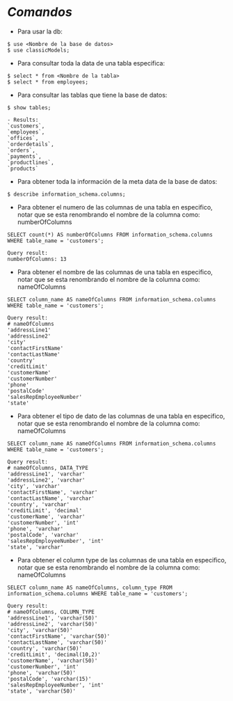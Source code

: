 # _Comandos_

- Para usar la db:

```shell
$ use <Nombre de la base de datos>
$ use classicModels;
```

- Para consultar toda la data de una tabla especifica:

```shell
$ select * from <Nombre de la tabla>
$ select * from employees;
```

- Para consultar las tablas que tiene la base de datos:

```shell
$ show tables;

- Results:
`customers`,
`employees`,
`offices`,
`orderdetails`,
`orders`,
`payments`,
`productlines`,
`products`
```

- Para obtener toda la información de la meta data de la base de datos:

```shell
$ describe information_schema.columns;
```

- Para obtener el numero de las columnas de una tabla en especifico,
  notar que se esta renombrando el nombre de la columna como: numberOfColumns

```shell
SELECT count(*) AS numberOfColumns FROM information_schema.columns WHERE table_name = 'customers';

Query result:
numberOfColumns: 13
```

- Para obtener el nombre de las columnas de una tabla en especifico,
  notar que se esta renombrando el nombre de la columna como: nameOfColumns

```shell
SELECT column_name AS nameOfColumns FROM information_schema.columns WHERE table_name = 'customers';

Query result:
# nameOfColumns
'addressLine1'
'addressLine2'
'city'
'contactFirstName'
'contactLastName'
'country'
'creditLimit'
'customerName'
'customerNumber'
'phone'
'postalCode'
'salesRepEmployeeNumber'
'state'
```

- Para obtener el tipo de dato de las columnas de una tabla en especifico,
  notar que se esta renombrando el nombre de la columna como: nameOfColumns

```shell
SELECT column_name AS nameOfColumns FROM information_schema.columns WHERE table_name = 'customers';

Query result:
# nameOfColumns, DATA_TYPE
'addressLine1', 'varchar'
'addressLine2', 'varchar'
'city', 'varchar'
'contactFirstName', 'varchar'
'contactLastName', 'varchar'
'country', 'varchar'
'creditLimit', 'decimal'
'customerName', 'varchar'
'customerNumber', 'int'
'phone', 'varchar'
'postalCode', 'varchar'
'salesRepEmployeeNumber', 'int'
'state', 'varchar'
```

- Para obtener el column type de las columnas de una tabla en especifico,
  notar que se esta renombrando el nombre de la columna como: nameOfColumns

```shell
SELECT column_name AS nameOfColumns, column_type FROM information_schema.columns WHERE table_name = 'customers';

Query result:
# nameOfColumns, COLUMN_TYPE
'addressLine1', 'varchar(50)'
'addressLine2', 'varchar(50)'
'city', 'varchar(50)'
'contactFirstName', 'varchar(50)'
'contactLastName', 'varchar(50)'
'country', 'varchar(50)'
'creditLimit', 'decimal(10,2)'
'customerName', 'varchar(50)'
'customerNumber', 'int'
'phone', 'varchar(50)'
'postalCode', 'varchar(15)'
'salesRepEmployeeNumber', 'int'
'state', 'varchar(50)'
```
